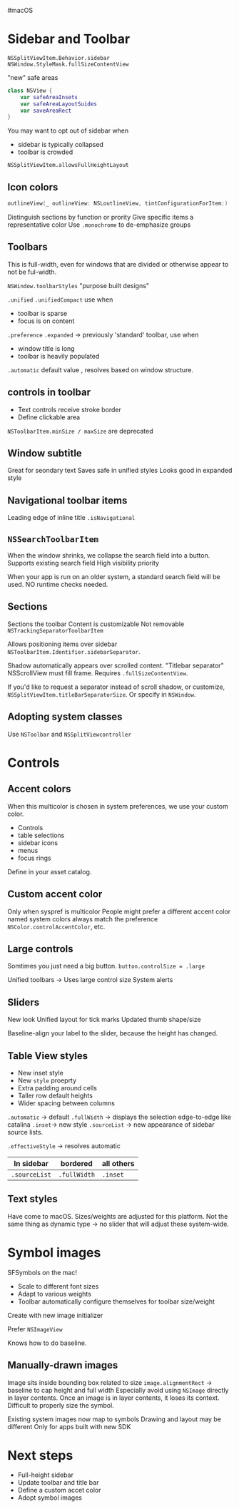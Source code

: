 #macOS 

# Sidebar and Toolbar
`NSSplitViewItem.Behavior.sidebar`
`NSWindow.StyleMask.fullSizeContentView`

"new" safe areas

```swift
class NSView {
	var safeAreaInsets
	var safeAreaLayoutSuides
	var saveAreaRect
}
```
You may want to opt out of sidebar when
* sidebar is typically collapsed
* toolbar is crowded

`NSSplitViewItem.allowsFullHeightLayout`

## Icon colors
```swift
outlineView(_ outlineView: NSLoutlineView, tintConfigurationForItem:)
```

Distinguish sections by function or prority
Give specific items a representative color
Use `.monochrome` to de-emphasize groups

## Toolbars
This is full-width, even for windows that are divided or otherwise appear to not be ful-width.

`NSWindow.toolbarStyles` "purpose built designs"

`.unified`
`.unifiedCompact`
use when 
* toolbar is sparse
* focus is on content

`.preference`
`.expanded` -> previously 'standard' toolbar, use when
* window title is long
* toolbar is heavily populated

`.automatic` default value , resolves based on window structure.

## controls in toolbar
* Text controls receive stroke border
* Define clickable area

`NSToolbarItem.minSize / maxSize` are deprecated

## Window subtitle
Great for seondary text
Saves safe in unified styles
Looks good in expanded style


## Navigational toolbar items
Leading edge of inline title
`.isNavigational`

## `NSSearchToolbarItem`
When the window shrinks, we collapse the search field into a button.
Supports existing search field
High visibility priority

When your app is run on an older system, a standard search field will be used.  NO runtime checks needed.

## Sections
Sections the toolbar
Content is customizable
Not removable
`NSTrackingSeparatorToolbarItem`

Allows positioning items over sidebar
`NSToolbarItem.Identifier.sidebarSeparator`.  

Shadow automatically appears over scrolled content.  "Titlebar separator"
NSScrollView must fill frame.  Requires `.fullSizeContentView`.  

If you'd like to request a separator instead of scroll shadow, or customize, `NSSplitViewItem.titleBarSeparatorSize`.  Or specify in `NSWindow`.

## Adopting system classes
Use `NSToolbar` and `NSSplitViewcontroller`

# Controls
## Accent colors
When this multicolor is chosen in system preferences, we use your custom color.
* Controls
* table selections
* sidebar icons
* menus
* focus rings

Define in your asset catalog.

## Custom accent color
Only when syspref is multicolor
People might prefer a different accent color
named system colors always match the preference
`NSColor.controlAccentColor`, etc.

## Large controls
Somtimes you just need a big button.
`button.controlSize = .large`

Unified toolbars -> Uses large control size
System alerts

## Sliders
New look
Unified layout for tick marks
Updated thumb shape/size

Baseline-align your label to the slider, because the height has changed.

## Table View styles
* New inset style
* New `style` proeprty
* Extra padding around cells
* Taller row default heights
* Wider spacing between columns

`.automatic` -> default
`.fullWidth` -> displays the selection edge-to-edge like catalina
`.inset`-> new style
`.sourceList` -> new appearance of sidebar source lists.

`.effectiveStyle` -> resolves automatic

| In sidebar    | bordered     | all others |
|---------------|--------------|------------|
| `.sourceList` | `.fullWidth` | `.inset`   |

## Text styles
Have come to macOS.  Sizes/weights are adjusted for this platform.
Not the same thing as dynamic type -> no slider that will adjust these system-wide.

# Symbol images

SFSymbols on the mac!
* Scale to different font sizes
* Adapt to various weights
* Toolbar automatically configure themselves for toolbar size/weight

Create with new image initializer

Prefer `NSImageView`

Knows how to do baseline.  

## Manually-drawn images
Image sits inside bounding box related to size
`image.alignmentRect` -> baseline to cap height and full width
Especially avoid using `NSImage` directly in layer contents.  Once an image is in layer contents, it loses its context.  Difficult to properly size the symbol.

Existing system images now map to symbols
Drawing and layout may be different
Only for apps built with new SDK

# Next steps
* Full-height sidebar
* Update toolbar and title bar
* Define a custom accet color
* Adopt symbol images

